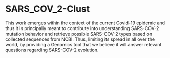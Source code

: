 # SARS_COV_2-Clust
This work emerges within the context of the current Covid-19 epidemic and thus it is principally meant to contribute into understanding SARS-COV-2 mutation behavior and retrieve possible SARS-COV-2 types based on collected sequences from NCBI. Thus, limiting its spread in all over the world, by providing a Genomics tool that we believe it will answer relevant questions regarding SARS-COV-2 evolution.
